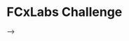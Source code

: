 # FCxLabs Challenge
<!-- 
## Descrição

O projeto foi construído utilizando o framework Nest.js, tomando proveito das libs e built-ins que o mesmo fornece para resolver os desafios propostos e implementar toda a API Restful.

A API Restful foi arquiteturada no modelo de microservices, em um monorepo, com o objetivo de manter a alta performance em cada domínio da aplicação, possibilitando que cada microservice escale individualmente.

Os domínios da aplicação são:

1 - auth: Responsável pela autenticação e autorização da aplicação.

2 - client: Responsável pelo gerenciamento e visualização (CRUD) dos clientes.

3 - client-product: Responsável por salvar e manter a lista de produtos favoritos de um cliente.

4 - user: Responsável pela criação dos usuários que têm acesso à aplicação, provendo a autenticação na mesma e a autorização na consulta dos demais endpoints.

## Requisitos para rodar a aplicação

Para rodar o projeto localmente, é necessário utilizar: Docker, Docker-Compose, Node e NPM.

Na minha máquina, as versões utilizadas durante o desenvolvimento foram: Docker - 20.10.12; docker-compose - 1.26.0; Node - 14.8.2; NPM - 6.14.15.

## Instalação e execução da aplicação

Antes de rodar o comando abaixo, certifique-se de deixar as portas que serão utilizadas para servir a aplicação livres: 3000, 3001, 3002, 3003, 3308, 3309 e 27017, sendo todas no domínio localhost.

Na pasta raiz do projeto, execute:

```bash
# Caso deseje acompanhar os servidores pelo terminal, não utilizar o alias "-d"
$ docker-compose up -d
```

## Testar a aplicação

Para fazer as chamadas nos endpoints da aplicação, sugiro a importação do arquivo "luizalabs_challenge.postman_collection.json", que está na pasta raiz do projeto, para dentro do Postman. Esse arquivo contém todas as chamadas possíveis da API, com alguns exemplos já inseridos.

# Sobre o Nest.js

## Support

Nest is an MIT-licensed open source project. It can grow thanks to the sponsors and support by the amazing backers. If you'd like to join them, please [read more here](https://docs.nestjs.com/support).

## Stay in touch

- Author - [Kamil Myśliwiec](https://kamilmysliwiec.com)
- Website - [https://nestjs.com](https://nestjs.com/)
- Twitter - [@nestframework](https://twitter.com/nestframework)

## License

Nest is [MIT licensed](LICENSE).

<p align="center">
  <a href="http://nestjs.com/" target="blank"><img src="https://nestjs.com/img/logo_text.svg" width="320" alt="Nest Logo" /></a>
</p>

[circleci-image]: https://img.shields.io/circleci/build/github/nestjs/nest/master?token=abc123def456
[circleci-url]: https://circleci.com/gh/nestjs/nest

  <p align="center">A progressive <a href="http://nodejs.org" target="_blank">Node.js</a> framework for building efficient and scalable server-side applications.</p>
    <p align="center">
<a href="https://www.npmjs.com/~nestjscore" target="_blank"><img src="https://img.shields.io/npm/v/@nestjs/core.svg" alt="NPM Version" /></a>
<a href="https://www.npmjs.com/~nestjscore" target="_blank"><img src="https://img.shields.io/npm/l/@nestjs/core.svg" alt="Package License" /></a>
<a href="https://www.npmjs.com/~nestjscore" target="_blank"><img src="https://img.shields.io/npm/dm/@nestjs/common.svg" alt="NPM Downloads" /></a>
<a href="https://circleci.com/gh/nestjs/nest" target="_blank"><img src="https://img.shields.io/circleci/build/github/nestjs/nest/master" alt="CircleCI" /></a>
<a href="https://coveralls.io/github/nestjs/nest?branch=master" target="_blank"><img src="https://coveralls.io/repos/github/nestjs/nest/badge.svg?branch=master#9" alt="Coverage" /></a>
<a href="https://discord.gg/G7Qnnhy" target="_blank"><img src="https://img.shields.io/badge/discord-online-brightgreen.svg" alt="Discord"/></a>
<a href="https://opencollective.com/nest#backer" target="_blank"><img src="https://opencollective.com/nest/backers/badge.svg" alt="Backers on Open Collective" /></a>
<a href="https://opencollective.com/nest#sponsor" target="_blank"><img src="https://opencollective.com/nest/sponsors/badge.svg" alt="Sponsors on Open Collective" /></a>
  <a href="https://paypal.me/kamilmysliwiec" target="_blank"><img src="https://img.shields.io/badge/Donate-PayPal-ff3f59.svg"/></a>
    <a href="https://opencollective.com/nest#sponsor"  target="_blank"><img src="https://img.shields.io/badge/Support%20us-Open%20Collective-41B883.svg" alt="Support us"></a>
  <a href="https://twitter.com/nestframework" target="_blank"><img src="https://img.shields.io/twitter/follow/nestframework.svg?style=social&label=Follow"></a>
</p>
  <!--[![Backers on Open Collective](https://opencollective.com/nest/backers/badge.svg)](https://opencollective.com/nest#backer)
  [![Sponsors on Open Collective](https://opencollective.com/nest/sponsors/badge.svg)](https://opencollective.com/nest#sponsor)--> -->